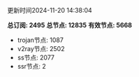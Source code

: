 更新时间2024-11-20 14:38:04

**总订阅: 2495**
**总节点: 12835**
**有效节点: 5668**
- trojan节点: 1087
- v2ray节点: 2502
- ss节点: 2077
- ssr节点: 2
